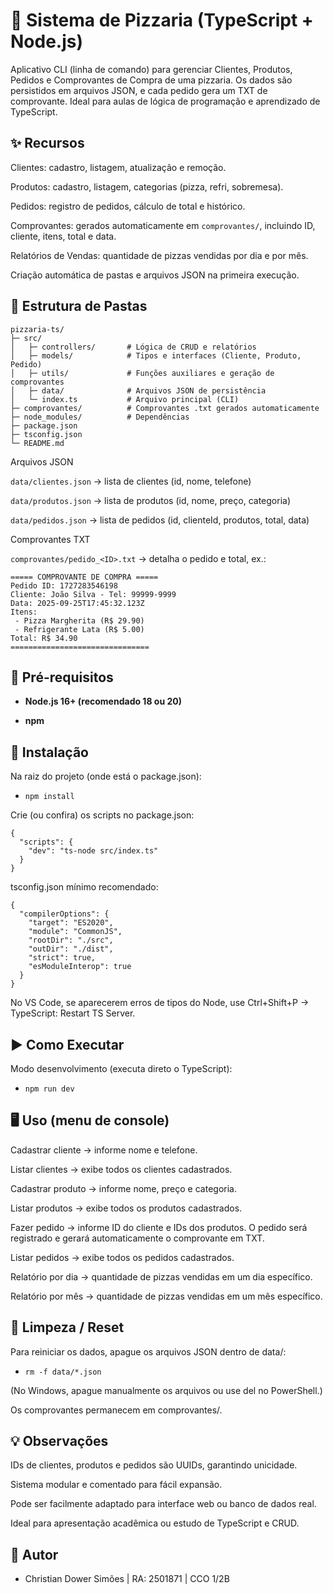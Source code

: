 # 🍕 Sistema de Pizzaria (TypeScript + Node.js)

Aplicativo CLI (linha de comando) para gerenciar Clientes, Produtos, Pedidos e Comprovantes de Compra de uma pizzaria. Os dados são persistidos em arquivos JSON, e cada pedido gera um TXT de comprovante. Ideal para aulas de lógica de programação e aprendizado de TypeScript.

## ✨ Recursos

Clientes: cadastro, listagem, atualização e remoção.

Produtos: cadastro, listagem, categorias (pizza, refri, sobremesa).

Pedidos: registro de pedidos, cálculo de total e histórico.

Comprovantes: gerados automaticamente em `comprovantes/`, incluindo ID, cliente, itens, total e data.

Relatórios de Vendas: quantidade de pizzas vendidas por dia e por mês.

Criação automática de pastas e arquivos JSON na primeira execução.

## 📁 Estrutura de Pastas

```
pizzaria-ts/
├─ src/
│   ├─ controllers/       # Lógica de CRUD e relatórios
│   ├─ models/            # Tipos e interfaces (Cliente, Produto, Pedido)
│   ├─ utils/             # Funções auxiliares e geração de comprovantes
│   ├─ data/              # Arquivos JSON de persistência
│   └─ index.ts           # Arquivo principal (CLI)
├─ comprovantes/          # Comprovantes .txt gerados automaticamente
├─ node_modules/          # Dependências
├─ package.json
├─ tsconfig.json
└─ README.md
```

Arquivos JSON

`data/clientes.json` → lista de clientes (id, nome, telefone)

`data/produtos.json` → lista de produtos (id, nome, preço, categoria)

`data/pedidos.json` → lista de pedidos (id, clienteId, produtos, total, data)

Comprovantes TXT

`comprovantes/pedido_<ID>.txt` → detalha o pedido e total, ex.:

```
===== COMPROVANTE DE COMPRA =====
Pedido ID: 1727283546198
Cliente: João Silva - Tel: 99999-9999
Data: 2025-09-25T17:45:32.123Z
Itens:
 - Pizza Margherita (R$ 29.90)
 - Refrigerante Lata (R$ 5.00)
Total: R$ 34.90
===============================
```

## 🔧 Pré-requisitos

* **Node.js 16+ (recomendado 18 ou 20)**

* **npm**

## 🚀 Instalação

Na raiz do projeto (onde está o package.json):

* `npm install`


Crie (ou confira) os scripts no package.json:
```
{
  "scripts": {
    "dev": "ts-node src/index.ts"
  }
}
```

tsconfig.json mínimo recomendado:
```
{
  "compilerOptions": {
    "target": "ES2020",
    "module": "CommonJS",
    "rootDir": "./src",
    "outDir": "./dist",
    "strict": true,
    "esModuleInterop": true
  }
}
```

No VS Code, se aparecerem erros de tipos do Node, use Ctrl+Shift+P → TypeScript: Restart TS Server.

## ▶️ Como Executar

Modo desenvolvimento (executa direto o TypeScript):

* `npm run dev`

## 🖥️ Uso (menu de console)

Cadastrar cliente → informe nome e telefone.

Listar clientes → exibe todos os clientes cadastrados.

Cadastrar produto → informe nome, preço e categoria.

Listar produtos → exibe todos os produtos cadastrados.

Fazer pedido → informe ID do cliente e IDs dos produtos. O pedido será registrado e gerará automaticamente o comprovante em TXT.

Listar pedidos → exibe todos os pedidos cadastrados.

Relatório por dia → quantidade de pizzas vendidas em um dia específico.

Relatório por mês → quantidade de pizzas vendidas em um mês específico.

## 🧹 Limpeza / Reset

Para reiniciar os dados, apague os arquivos JSON dentro de data/:

* `rm -f data/*.json`


(No Windows, apague manualmente os arquivos ou use del no PowerShell.)

Os comprovantes permanecem em comprovantes/.

## 💡 Observações

IDs de clientes, produtos e pedidos são UUIDs, garantindo unicidade.

Sistema modular e comentado para fácil expansão.

Pode ser facilmente adaptado para interface web ou banco de dados real.

Ideal para apresentação acadêmica ou estudo de TypeScript e CRUD.

## 📌 Autor

* Christian Dower Simões | RA: 2501871 | CCO 1/2B


